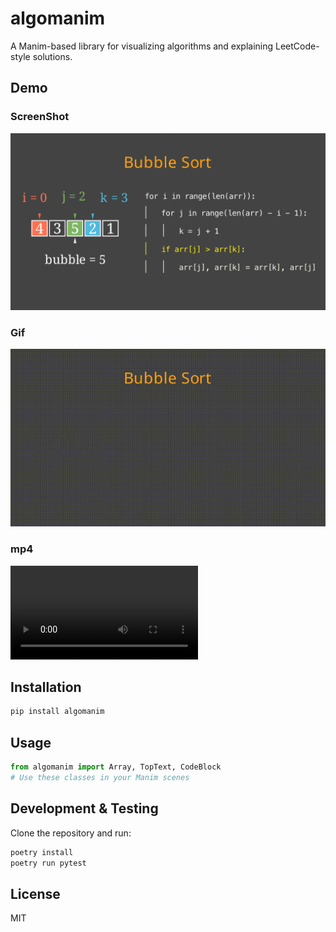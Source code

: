 # algomanim

A Manim-based library for visualizing algorithms and explaining LeetCode-style solutions.

## Demo

### ScreenShot

![screenshot](assets/screenshot.png)

### Gif

![gif](assets/bubble_sort.gif)

### mp4

![mp4](assets/bubble_sort.mp4)

## Installation

```sh
pip install algomanim
```

## Usage

```python
from algomanim import Array, TopText, CodeBlock
# Use these classes in your Manim scenes
```

## Development & Testing

Clone the repository and run:

```sh
poetry install
poetry run pytest
```

## License

MIT
